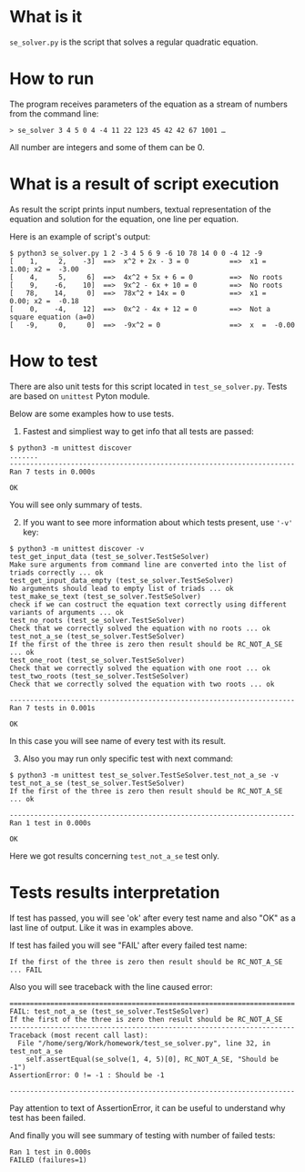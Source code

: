 # What is it

```se_solver.py``` is the script that solves a regular quadratic equation. 

# How to run
The program receives parameters of the equation as a stream of numbers from the command line:

```
> se_solver 3 4 5 0 4 -4 11 22 123 45 42 42 67 1001 …
```

All number are integers and some of them can be 0. 

# What is a result of script execution

As result the script prints input numbers, textual representation of the equation and solution for the equation, 
one line per equation.

Here is an example of script's output:

```
$ python3 se_solver.py 1 2 -3 4 5 6 9 -6 10 78 14 0 0 -4 12 -9
[    1,     2,    -3]  ==>  x^2 + 2x - 3 = 0          ==>  x1 =   1.00; x2 =  -3.00
[    4,     5,     6]  ==>  4x^2 + 5x + 6 = 0         ==>  No roots
[    9,    -6,    10]  ==>  9x^2 - 6x + 10 = 0        ==>  No roots
[   78,    14,     0]  ==>  78x^2 + 14x = 0           ==>  x1 =   0.00; x2 =  -0.18
[    0,    -4,    12]  ==>  0x^2 - 4x + 12 = 0        ==>  Not a square equation (a=0)
[   -9,     0,     0]  ==>  -9x^2 = 0                 ==>  x  =  -0.00
```
# How to test

There are also unit tests for this script located in ```test_se_solver.py```. Tests are based on ```unittest``` Pyton module.

Below are some examples how to use tests.

1. Fastest and simpliest way to get info that all tests are passed:
```
$ python3 -m unittest discover
.......
----------------------------------------------------------------------
Ran 7 tests in 0.000s

OK
```
You will see only summary of tests.

2. If you want to see more information about which tests present, use ```'-v'``` key:

```
$ python3 -m unittest discover -v
test_get_input_data (test_se_solver.TestSeSolver)
Make sure arguments from command line are converted into the list of triads correctly ... ok
test_get_input_data_empty (test_se_solver.TestSeSolver)
No arguments should lead to empty list of triads ... ok
test_make_se_text (test_se_solver.TestSeSolver)
check if we can costruct the equation text correctly using different variants of arguments ... ok
test_no_roots (test_se_solver.TestSeSolver)
Check that we correctly solved the equation with no roots ... ok
test_not_a_se (test_se_solver.TestSeSolver)
If the first of the three is zero then result should be RC_NOT_A_SE ... ok
test_one_root (test_se_solver.TestSeSolver)
Check that we correctly solved the equation with one root ... ok
test_two_roots (test_se_solver.TestSeSolver)
Check that we correctly solved the equation with two roots ... ok

----------------------------------------------------------------------
Ran 7 tests in 0.001s

OK
```
In this case you will see name of every test with its result.

3. Also you may run only specific test with next command:

```
$ python3 -m unittest test_se_solver.TestSeSolver.test_not_a_se -v 
test_not_a_se (test_se_solver.TestSeSolver)
If the first of the three is zero then result should be RC_NOT_A_SE ... ok

----------------------------------------------------------------------
Ran 1 test in 0.000s

OK
```
Here we got results concerning ```test_not_a_se``` test only.

# Tests results interpretation

If test has passed, you will see 'ok' after every test name and also "OK" as a last line of output.
Like it was in examples above.

If test has failed you will see "FAIL' after every failed test name:

```
If the first of the three is zero then result should be RC_NOT_A_SE ... FAIL
```

Also you will see traceback with the line caused error:

```
======================================================================
FAIL: test_not_a_se (test_se_solver.TestSeSolver)
If the first of the three is zero then result should be RC_NOT_A_SE
----------------------------------------------------------------------
Traceback (most recent call last):
  File "/home/serg/Work/homework/test_se_solver.py", line 32, in test_not_a_se
    self.assertEqual(se_solve(1, 4, 5)[0], RC_NOT_A_SE, "Should be -1")
AssertionError: 0 != -1 : Should be -1

----------------------------------------------------------------------
```
Pay attention to text of AssertionError, it can be useful to understand why test has been failed.

And finally you will see summary of testing with number of failed tests:

```
Ran 1 test in 0.000s
FAILED (failures=1)
```
